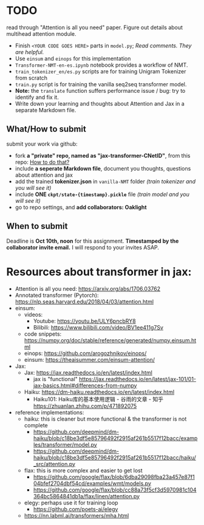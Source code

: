 # TODO

read through "Attention is all you need" paper. Figure out details about multihead attention module. 
- Finish `<YOUR CODE GOES HERE>` parts in `model.py`; *Read comments. They are helpful.*
- Use `einsum` and `einops` for this implementation
- `Transformer-NMT-en-es.ipynb` notebook provides a workflow of NMT.
- `train_tokenizer_en/es.py` scripts are for training Unigram Tokenizer from scratch
- `train.py` script is for training the vanilla seq2seq transformer model.
- **Note:** the `translate` function suffers performance issue / bug: try to identify and fix it.
- Write down your learning and thoughts about Attention and Jax in a separate Markdown file.

## What/How to submit 
submit your work via github:
- fork **a "private" repo, named as "jax-transformer-CNetID"**, from this repo: [How to do that?](https://stackoverflow.com/questions/10065526/github-how-to-make-a-fork-of-public-repository-private)
- include **a seperate Markdown file**, document you thoughts, questions about attention and jax
- add the trained **tokenizer.json** in `vanilla-NMT` folder *(train tokenizer and you will see it)*
- include **ONE `ckpt/state-{timestamp}.pickle`** file *(train model and you will see it)*
- go to repo settings, and **add collaborators: Oaklight**

## When to submit
Deadline is **Oct 10th, noon** for this assignment. **Timestamped by the collaborator invite email.** I will respond to your invites ASAP. 

# Resources about transformer in jax:
- Attention is all you need: https://arxiv.org/abs/1706.03762
- Annotated transformer (Pytorch): https://nlp.seas.harvard.edu/2018/04/03/attention.html
- einsum:
    - videos:
        - Youtube: https://youtu.be/ULY6pncbRY8
        - Bilibili: https://www.bilibili.com/video/BV1ee411g7Sv
    - code snippets: https://numpy.org/doc/stable/reference/generated/numpy.einsum.html
    - einops: https://github.com/arogozhnikov/einops/
    - einsum: https://theaisummer.com/einsum-attention/
- Jax:
    - Jax: https://jax.readthedocs.io/en/latest/index.html
        - jax is "functional" https://jax.readthedocs.io/en/latest/jax-101/01-jax-basics.html#differences-from-numpy
    - Haiku: https://dm-haiku.readthedocs.io/en/latest/index.html
        - Haiku101: Haiku库的基本使用逻辑 - 谷雨的文章 - 知乎 https://zhuanlan.zhihu.com/p/471892075
- reference implementations:
    - haiku:
        this is cleaner but more functional & the transformer is not complete
        - https://github.com/deepmind/dm-haiku/blob/c18be3df5e85796492f2915af261b5517f12bacc/examples/transformer/model.py
        - https://github.com/deepmind/dm-haiku/blob/c18be3df5e85796492f2915af261b5517f12bacc/haiku/_src/attention.py        
    - flax:
        this is more complex and easier to get lost
        - https://github.com/google/flax/blob/6dba29098fba23a457e87f104bfef2704dbf54cd/examples/wmt/models.py
        - https://github.com/google/flax/blob/cc88a73f5cf3d5970981c104364bc5864841db1a/flax/linen/attention.py
    - elegy:
        perhaps use it for training loop
        - https://github.com/poets-ai/elegy
    - https://nn.labml.ai/transformers/mha.html

